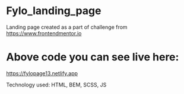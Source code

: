 # Fylo_landing_page
Landing page created as a part of challenge from https://www.frontendmentor.io

# Above code you can see live here:

https://fylopage13.netlify.app

Technology used:
HTML, BEM, SCSS, JS
